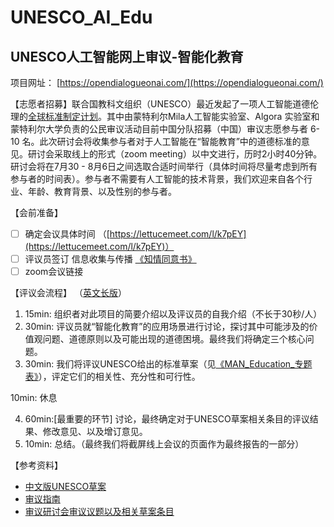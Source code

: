 # UNESCO_AI_Edu
## UNESCO人工智能网上审议-智能化教育

项目网址： [https://opendialogueonai.com/](https://opendialogueonai.com/)

【志愿者招募】联合国教科文组织（UNESCO）最近发起了一项人工智能道德伦理的[全球标准制定计划](https://zh.unesco.org/artificial-intelligence/ethics)。其中由蒙特利尔Mila人工智能实验室、Algora 实验室和蒙特利尔大学负责的公民审议活动目前中国分队招募（中国）审议志愿参与者 6- 10 名。此次研讨会将收集参与者对于人工智能在“智能教育”中的道德标准的意见。研讨会采取线上的形式（zoom meeting）以中文进行，历时2小时40分钟。研讨会将在7月30 - 8月6日之间选取合适时间举行（具体时间将尽量考虑到所有参与者的时间表）。参与者不需要有人工智能的技术背景，我们欢迎来自各个行业、年龄、教育背景、以及性别的参与者。

【会前准备】
* [ ] 确定会议具体时间 （[https://lettucemeet.com/l/k7pEY](https://lettucemeet.com/l/k7pEY)）
* [ ] 评议员签订 信息收集与传播 [《知情同意书》](docs/MAN_Consent.pdf)
* [ ] zoom会议链接

【评议会流程】 （[英文长版](docs/ENG_Anim.pdf)）

1. 15min: 组织者对此项目的简要介绍以及评议员的自我介绍（不长于30秒/人）
2. 30min: 评议员就“智能化教育”的应用场景进行讨论，探讨其中可能涉及的价值观问题、道德原则以及可能出现的道德困境。最终我们将确定三个核心问题。
3. 30min: 我们将评议UNESCO给出的标准草案（见[《MAN_Education_专题表》](docs/MAN_Education_themes.pdf)），评定它们的相关性、充分性和可行性。

  10min: 休息

4. 60min:[最重要的环节] 讨论，最终确定对于UNESCO草案相关条目的评议结果、修改意见、以及增订意见。
5. 10min: 总结。（最终我们将截屏线上会议的页面作为最终报告的一部分）

【参考资料】
* [中文版UNESCO草案](https://unesdoc.unesco.org/ark:/48223/pf0000373434_chi)
* [审议指南](https://opendialogueonai.com/wp-content/uploads/2020/07/MAN_Delib.pdf)
* [审议研讨会审议议题以及相关草案条目](docs/MAN_Education_themes.pdf)


